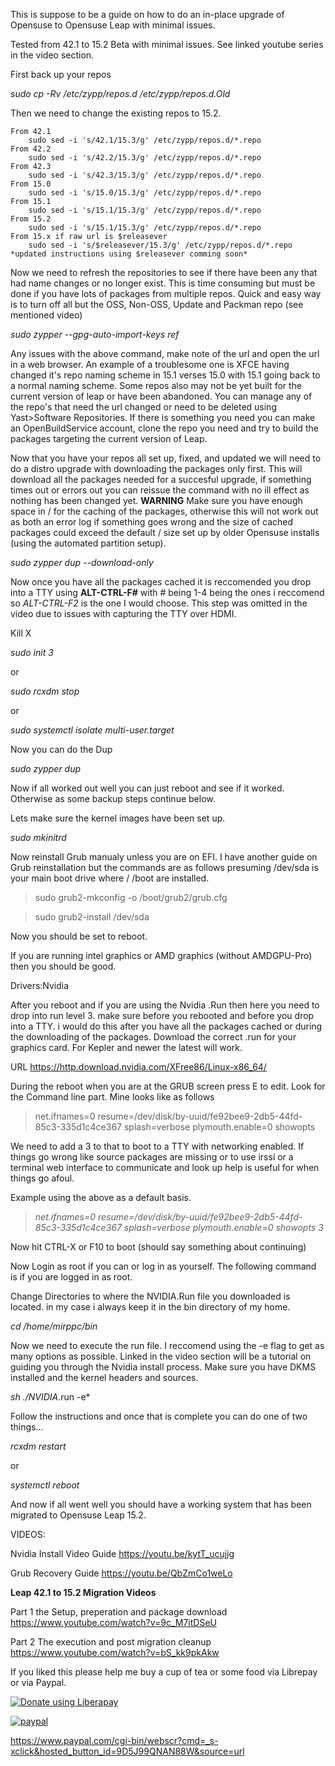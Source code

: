 This is suppose to be a guide on how to do an in-place upgrade of Opensuse to Opensuse Leap with minimal issues.

Tested from 42.1 to 15.2 Beta with minimal issues.  See linked youtube series in the video section.


First back up your repos

*sudo cp -Rv /etc/zypp/repos.d /etc/zypp/repos.d.Old*

Then we need to change the existing repos to 15.2.  

    From 42.1
        sudo sed -i 's/42.1/15.3/g' /etc/zypp/repos.d/*.repo
    From 42.2
        sudo sed -i 's/42.2/15.3/g' /etc/zypp/repos.d/*.repo
    From 42.3
        sudo sed -i 's/42.3/15.3/g' /etc/zypp/repos.d/*.repo
    From 15.0
        sudo sed -i 's/15.0/15.3/g' /etc/zypp/repos.d/*.repo
    From 15.1
        sudo sed -i 's/15.1/15.3/g' /etc/zypp/repos.d/*.repo
    From 15.2
        sudo sed -i 's/15.1/15.3/g' /etc/zypp/repos.d/*.repo
    From 15.x if raw url is $releasever
        sudo sed -i 's/$releasever/15.3/g' /etc/zypp/repos.d/*.repo *updated instructions using $releasever comming soon*


Now we need to refresh the repositories to see if there have been any that had name changes or no longer exist.  This is time consuming but must be done if you have lots of packages from multiple repos.  Quick and easy way is to turn off all but the OSS, Non-OSS, Update and Packman repo (see mentioned video)

*sudo zypper --gpg-auto-import-keys ref*

Any issues with the above command, make note of the url and open the url in a web browser.  An example of a troublesome one is XFCE having changed it's repo naming scheme in 15.1 verses 15.0 with 15.1 going back to a normal naming scheme.  Some repos also may not be yet built for the current version of leap or have been abandoned.  You can manage any of the repo's that need the url changed or need to be deleted using Yast>Software Repositories.  If there is something you need you can make an OpenBuildService account, clone the repo you need and try to build the packages targeting the current version of Leap.

Now that you have your repos all set up, fixed, and updated we will need to do a distro upgrade with downloading the packages only first.  This will download all the packages  needed for a succesful upgrade, if something times out or errors out you can reissue the command with no ill effect as nothing has been changed yet.  **WARNING** Make sure you have enough space in / for the caching of the packages, otherwise this will not work out as both an error log if something goes wrong and the size of cached packages could exceed the default / size set up by older Opensuse installs (using the automated partition setup).

*sudo zypper dup --download-only*

Now once you have all the packages cached it is reccomended you drop into a TTY using **ALT-CTRL-F#** with # being 1-4 being the ones i reccomend so *ALT-CTRL-F2* is the one I would choose.  This step was omitted in the video due to issues with capturing the TTY over HDMI.

Kill X

*sudo init 3*

or

*sudo rcxdm stop*

or 

*sudo systemctl isolate multi-user.target*

Now you can do the Dup

*sudo zypper dup*

Now if all worked out well you can just reboot and see if it worked.  Otherwise as some backup steps continue below.



Lets make sure the kernel images have been set up.

*sudo mkinitrd*

Now reinstall Grub manualy unless you are on EFI.  I have another guide on Grub reinstallation but the commands are as follows presuming /dev/sda is your main boot drive where / /boot are installed.

>sudo grub2-mkconfig -o /boot/grub2/grub.cfg

>sudo grub2-install /dev/sda

Now you should be set to reboot.  

If you are running intel graphics or AMD graphics (without AMDGPU-Pro) then you should be good.  

Drivers:Nvidia

After you reboot and if you are using the Nvidia .Run then here you need to drop into run level 3.  make sure before you rebooted and before you drop into a TTY.  i would do this after you have all the packages cached or during the downloading of the packages.  Download the correct .run for your graphics card.  For Kepler and newer the latest will work.

URL
https://http.download.nvidia.com/XFree86/Linux-x86_64/

During the reboot when you are at the GRUB screen press E to edit.  Look for the Command line part.  Mine looks like as follows

>net.ifnames=0 resume=/dev/disk/by-uuid/fe92bee9-2db5-44fd-85c3-335d1c4ce367 splash=verbose plymouth.enable=0 showopts

We need to add a 3 to that to boot to a TTY with networking enabled.  If things go wrong like source packages are missing or to use irssi or a terminal web interface to communicate and look up help is useful for when things go afoul.

Example using the above as a default basis.

>*net.ifnames=0 resume=/dev/disk/by-uuid/fe92bee9-2db5-44fd-85c3-335d1c4ce367 splash=verbose plymouth.enable=0 showopts 3*

Now hit CTRL-X or F10 to boot (should say something about continuing)

Now Login as root if you can or log in as yourself.  The following command is if you are logged in as root.

Change Directories to where the NVIDIA.Run file you downloaded is located.  in my case i always keep it in the bin directory of my home.

*cd /home/mirppc/bin*

Now we need to execute the run file.  I reccomend using the -e flag to get as many options as possible.  Linked in the video section will be a tutorial on guiding you through the Nvidia install process. Make sure you have DKMS installed and the kernel headers and sources.

*sh ./NVIDIA*.run -e*

Follow the instructions and once that is complete you can do one of two things...

*rcxdm restart*

or

*systemctl reboot*

And now if all went well you should have a working system that has been migrated to Opensuse Leap 15.2.


VIDEOS:

Nvidia Install Video Guide https://youtu.be/kytT_ucujjg

Grub Recovery Guide https://youtu.be/QbZmCo1weLo

**Leap 42.1 to 15.2 Migration Videos**
 
Part 1 the Setup, preperation and package download
    https://www.youtube.com/watch?v=9c_M7itDSeU
    
Part 2 The execution and post migration cleanup
    https://www.youtube.com/watch?v=bS_kk9pkAkw

If you liked this please help me buy a cup of tea or some food via Librepay or via Paypal.


<noscript><a href="https://liberapay.com/Mir/donate"><img alt="Donate using Liberapay" src="https://liberapay.com/assets/widgets/donate.svg"></a></noscript>

[![paypal](https://www.paypalobjects.com/en_US/i/btn/btn_donateCC_LG.gif)](https://www.paypal.com/cgi-bin/webscr?cmd=_s-xclick&hosted_button_id=9D5J99QNAN88W)


https://www.paypal.com/cgi-bin/webscr?cmd=_s-xclick&hosted_button_id=9D5J99QNAN88W&source=url
